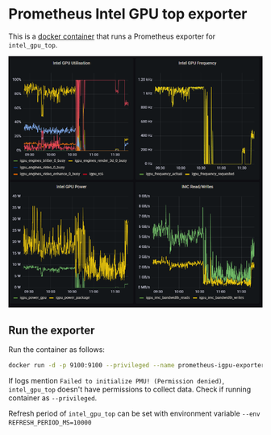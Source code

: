 # Prometheus Intel GPU top exporter 

This is a [docker container](https://hub.docker.com/r/rhysbailey/prometheus-igpu-exporter) that runs a Prometheus exporter for `intel_gpu_top`.

![Grafana](grafana-screenshot.png)

## Run the exporter

Run the container as follows:

```bash
docker run -d -p 9100:9100 --privileged --name prometheus-igpu-exporter  rhysbailey/prometheus-igpu-exporter
```

If logs mention `Failed to initialize PMU! (Permission denied)`, `intel_gpu_top` doesn't have permissions to collect data. Check if running container as `--privileged`.

Refresh period of `intel_gpu_top` can be set with environment variable `--env REFRESH_PERIOD_MS=10000`